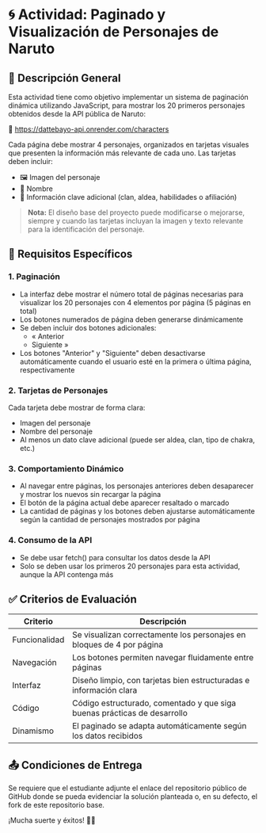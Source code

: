# 🌀 Actividad: Paginado y Visualización de Personajes de Naruto

## 📌 Descripción General
Esta actividad tiene como objetivo implementar un sistema de paginación dinámica utilizando JavaScript, para mostrar los 20 primeros personajes obtenidos desde la API pública de Naruto:

🔗 https://dattebayo-api.onrender.com/characters

Cada página debe mostrar 4 personajes, organizados en tarjetas visuales que presenten la información más relevante de cada uno. Las tarjetas deben incluir:

- 🖼️ Imagen del personaje
- 📝 Nombre
- 📘 Información clave adicional (clan, aldea, habilidades o afiliación)

> **Nota:** El diseño base del proyecto puede modificarse o mejorarse, siempre y cuando las tarjetas incluyan la imagen y texto relevante para la identificación del personaje.

## 🎯 Requisitos Específicos

### 1. Paginación
- La interfaz debe mostrar el número total de páginas necesarias para visualizar los 20 personajes con 4 elementos por página (5 páginas en total)
- Los botones numerados de página deben generarse dinámicamente
- Se deben incluir dos botones adicionales:
  - « Anterior
  - Siguiente »
- Los botones "Anterior" y "Siguiente" deben desactivarse automáticamente cuando el usuario esté en la primera o última página, respectivamente

### 2. Tarjetas de Personajes
Cada tarjeta debe mostrar de forma clara:
- Imagen del personaje
- Nombre del personaje
- Al menos un dato clave adicional (puede ser aldea, clan, tipo de chakra, etc.)

### 3. Comportamiento Dinámico
- Al navegar entre páginas, los personajes anteriores deben desaparecer y mostrar los nuevos sin recargar la página
- El botón de la página actual debe aparecer resaltado o marcado
- La cantidad de páginas y los botones deben ajustarse automáticamente según la cantidad de personajes mostrados por página

### 4. Consumo de la API
- Se debe usar fetch() para consultar los datos desde la API
- Solo se deben usar los primeros 20 personajes para esta actividad, aunque la API contenga más

## ✅ Criterios de Evaluación

| Criterio | Descripción |
|----------|-------------|
| Funcionalidad | Se visualizan correctamente los personajes en bloques de 4 por página |
| Navegación | Los botones permiten navegar fluidamente entre páginas |
| Interfaz | Diseño limpio, con tarjetas bien estructuradas e información clara |
| Código | Código estructurado, comentado y que siga buenas prácticas de desarrollo |
| Dinamismo | El paginado se adapta automáticamente según los datos recibidos |

## 📤 Condiciones de Entrega
Se requiere que el estudiante adjunte el enlace del repositorio público de GitHub donde se pueda evidenciar la solución planteada o, en su defecto, el fork de este repositorio base.

¡Mucha suerte y éxitos! 💪🍥